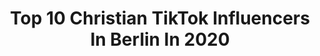 ---
title: Top 10 Christian TikTok Influencers In Berlin In 2020
description: >-
  Find top christian TikTok influencers in Berlin in 2020. Most popular hashtags: #duett #dance #loredana #girls.
platform: TikTok
profiles:
  - username: "nani_1984"
    fullname: >-
      Nani_1984
    location: "Germany"
    followers: 3634
    engagement: 2343
    commentsToLikes: 0.087648
    id: cka87xm948wmr0i782txgg6ch
    verified: false
    hashtags: ""
  - username: "b.i.g.0.s"
    fullname: >-
      😈 Lelek 😇
    location: "Germany"
    followers: 9535
    engagement: 2207
    commentsToLikes: 0.051997
    id: ck97wp5gbs2eb0j78g7isemuu
    verified: false
    hashtags: "#kwarantanna"
  - username: "nikothec"
    fullname: >-
      🅝🅘🅚🅞 ➊
    location: "Germany"
    followers: 393267
    engagement: 1900
    commentsToLikes: 0.034948
    id: ck9bx5lcimcxk0j780c982j40
    verified: false
    hashtags: "#filmtrick, #familyforever, #deutschrap, #shopping"
  - username: "isiii.bln"
    fullname: >-
      luisa here :)
    location: "Germany"
    followers: 9443
    engagement: 2012
    commentsToLikes: 0.033959
    id: ck81svtfbth3p0j78e8maqe8v
    verified: false
    hashtags: "#dance, #fy, #foryourpage, #jumpserve"
  - username: "cindy.minni"
    fullname: >-
      🌸Cindy🌸
    location: "Germany"
    followers: 519922
    engagement: 1960
    commentsToLikes: 0.017349
    id: ck8hr529l79h60j7823figmkk
    verified: true
    hashtags: "#playwithpringles, #anzeige, #ironie, #hypnotizedchallenge"
  - username: "aboutmalte"
    fullname: >-
      Malte
    location: "Germany"
    followers: 42938
    engagement: 1701
    commentsToLikes: 0.030737
    id: ckamhx0kuhwii0i786z6y5xqf
    verified: false
    hashtags: "#meinekindheit, #disneyland, #massage, #flirtenkannich"
  - username: "tacfox_oo"
    fullname: >-
      Tacfox_Lala
    location: "Germany"
    followers: 10703
    engagement: 951
    commentsToLikes: 0.101907
    id: ck94o5y2f9s3o0j78617ogm4n
    verified: false
    hashtags: "#r6meme, #corona, #cats, #duett"
  - username: "lukasrieger"
    fullname: >-
      Lukas Rieger
    location: "Germany"
    followers: 3480265
    engagement: 1873
    commentsToLikes: 0.010260
    id: cka6kg8lxyqxe0i783gpm8fjj
    verified: true
    hashtags: "#foryou, #comedy, #chocolavacake, #stayinpullandbear"
  - username: "amany_renno"
    fullname: >-
      🌹🎤Amany🥀
    location: "Germany"
    followers: 118048
    engagement: 1779
    commentsToLikes: 0.034805
    id: ck9rpjqrwhti30j7880ksi5gu
    verified: false
    hashtags: "#dancechallenge, #duett, #bollywoodmusic, #factaboutme"
  - username: "radiojamfm"
    fullname: >-
      JAM FM
    location: "Germany"
    followers: 344031
    engagement: 1759
    commentsToLikes: 0.023791
    id: ck8qej6jlsv2a0j78kdjkq363
    verified: true
    hashtags: "#quarant, #finchasozial, #alphabet, #schule"
---